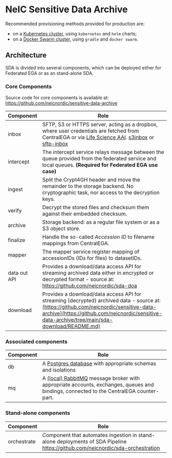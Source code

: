 # NeIC Sensitive Data Archive

Recommended provisioning methods provided for production are:

* on a [Kubernetes cluster](https://github.com/neicnordic/sensitive-data-archive/tree/main/charts), using `kubernetes` and `helm` charts;
* on a [Docker Swarm cluster](https://github.com/neicnordic/LocalEGA-deploy-swarm), using `gradle` and `docker swarm`.

## Architecture

SDA is divided into several components, which can be deployed either for Federated EGA or as an stand-alone SDA.

### Core Components

Source code for core components is available at: https://github.com/neicnordic/sensitive-data-archive

| Component     | Role |
|---------------|------|
| inbox         | SFTP, S3 or HTTPS server, acting as a dropbox, where user credentials are fetched from CentralEGA or via [Life Science AAI](https://lifescience-ri.eu/). [s3inbox](https://github.com/neicnordic/sensitive-data-archive/tree/main/sda/cmd/s3inbox/s3inbox.md) or [sftp-inbox](https://github.com/neicnordic/sensitive-data-archive/tree/main/sda-sftp-inbox/README.md) |
| intercept     | The intercept service relays message between the queue provided from the federated service and local queues. **(Required for Federated EGA use case)** |
| ingest        | Split the Crypt4GH header and move the remainder to the storage backend. No cryptographic task, nor access to the decryption keys. |
| verify        | Decrypt the stored files and checksum them against their embedded checksum. |
| archive       | Storage backend: as a regular file system or as a S3 object store. |
| finalize      | Handle the so-called _Accession ID_ to filename mappings from CentralEGA. |
| mapper        | The mapper service register mapping of accessionIDs (IDs for files) to datasetIDs. |
| data out API  | Provides a download/data access API for streaming archived data either in encrypted or decrypted format - source at: https://github.com/neicnordic/sda-doa |
| download      | Provides a download/data access API for streaming (decrypted) archived data - source at: [https://github.com/neicnordic/sensitive-data-archive](https://github.com/neicnordic/sensitive-data-archive/tree/main/sda-download/README.md) |

### Associated components

| Component     | Role |
|---------------|------|
| db            | A [Postgres database](https://github.com/neicnordic/sensitive-data-archive/tree/main/postgresql) with appropriate schemas and isolations |
| mq            | A [(local) RabbitMQ](https://github.com/neicnordic/sensitive-data-archive/tree/main/rabbitmq) message broker with appropriate accounts, exchanges, queues and bindings, connected to the CentralEGA counter-part. |


### Stand-alone components

| Component     | Role |
|---------------|------|
| orchestrate   | Component that automates ingestion in stand-alone deployments of SDA Pipeline https://github.com/neicnordic/sda-orchestration |
